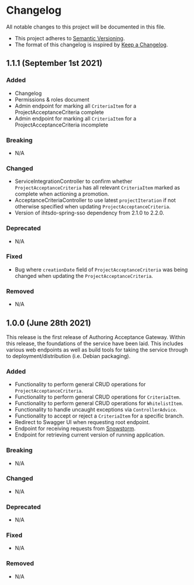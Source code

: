 # Changelog
All notable changes to this project will be documented in this file.

- This project adheres to [Semantic Versioning](https://semver.org/spec/v2.0.0.html).
- The format of this changelog is inspired by [Keep a Changelog](https://keepachangelog.com/en/1.0.0/).

## 1.1.1 (September 1st 2021)

### Added
- Changelog
- Permissions & roles document
- Admin endpoint for marking all `CriteriaItem` for a ProjectAcceptanceCriteria complete
- Admin endpoint for marking all `CriteriaItem` for a ProjectAcceptanceCriteria incomplete

### Breaking
- N/A

### Changed
- ServiceIntegrationController to confirm whether `ProjectAcceptanceCriteria` has all relevant `CriteriaItem` marked as complete when actioning a promotion.
- AcceptanceCriteriaController to use latest `projectIteration` if not otherwise specified when updating `ProjectAcceptanceCriteria`. 
- Version of ihtsdo-spring-sso dependency from 2.1.0 to 2.2.0.

### Deprecated
- N/A

### Fixed
- Bug where `creationDate` field of `ProjectAcceptanceCriteria` was being changed when updating the `ProjectAcceptanceCriteria`. 

### Removed
- N/A

## 1.0.0 (June 28th 2021)
This release is the first release of Authoring Acceptance Gateway. Within this release, the foundations of the service have been laid. This includes various web endpoints as
 well as build tools for taking the service through to deployment/distribution (i.e. Debian packaging).
 
### Added
- Functionality to perform general CRUD operations for `ProjectAcceptanceCriteria`.
- Functionality to perform general CRUD operations for `CriteriaItem`.
- Functionality to perform general CRUD operations for `WhitelistItem`.
- Functionality to handle uncaught exceptions via `ControllerAdvice`.
- Functionality to accept or reject a `CriteriaItem` for a specific branch.
- Redirect to Swagger UI when requesting root endpoint.
- Endpoint for receiving requests from [Snowstorm](https://github.com/IHTSDO/snowstorm).
- Endpoint for retrieving current version of running application.

### Breaking
- N/A

### Changed
- N/A

### Deprecated
- N/A

### Fixed
- N/A

### Removed
- N/A

